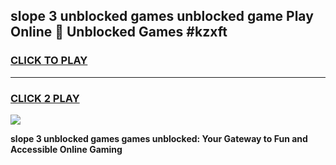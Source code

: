 
## slope 3 unblocked games unblocked game Play Online 👋 Unblocked Games #kzxft
<h3>
<a href="https://premium.freeplayer.one?title=slope_3_unblocked_games&ref=21F">CLICK TO PLAY</a></h3>
<hr>

<h3>
<a href="https://premium.freeplayer.one?title=slope_3_unblocked_games&ref=21F">CLICK 2 PLAY</a>
  
</h3>

<a href="https://premium.freeplayer.one?title=slope_3_unblocked_games&ref=21F/"><img src="https://clearcache.store/games.png"></a>


**slope 3 unblocked games games unblocked: Your Gateway to Fun and Accessible Online Gaming**
